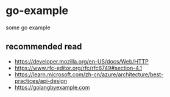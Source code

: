 # go-example
some go example

## recommended read
 - https://developer.mozilla.org/en-US/docs/Web/HTTP
 - https://www.rfc-editor.org/rfc/rfc6749#section-4.1
 - https://learn.microsoft.com/zh-cn/azure/architecture/best-practices/api-design
 - https://golangbyexample.com
